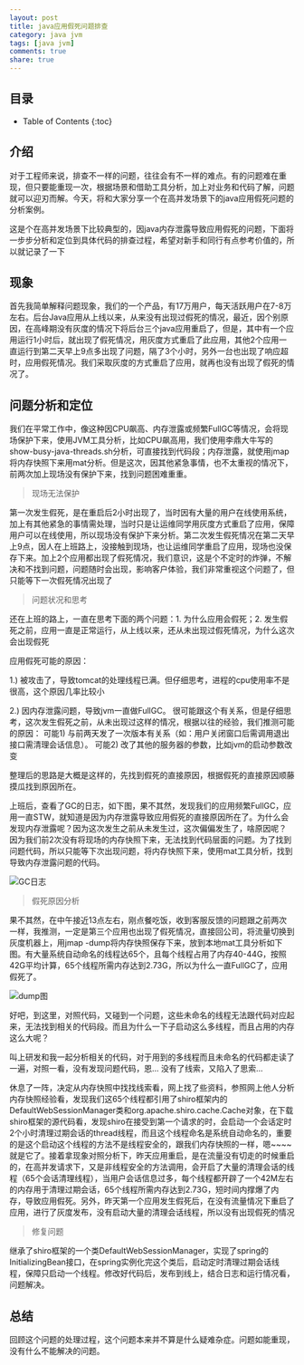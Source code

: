 ```yaml
---
layout: post
title: java应用假死问题排查
category: java jvm
tags: [java jvm]
comments: true
share: true
---
```

## 目录 ##

* Table of Contents
{:toc}

## 介绍 ##
对于工程师来说，排查不一样的问题，往往会有不一样的难点。有的问题难在重现，但只要能重现一次，根据场景和借助工具分析，加上对业务和代码了解，问题就可以迎刃而解。今天，将和大家分享一个在高并发场景下的java应用假死问题的分析案例。

这是个在高并发场景下比较典型的，因java内存泄露导致应用假死的问题，下面将一步步分析和定位到具体代码的排查过程，希望对新手和同行有点参考价值的，所以就记录了一下

## 现象 ##

首先我简单解释问题现象，我们的一个产品，有17万用户，每天活跃用户在7-8万左右。后台Java应用从上线以来，从来没有出现过假死的情况，最近，因个别原因，在高峰期没有灰度的情况下将后台三个java应用重启了，但是，其中有一个应用运行1小时后，就出现了假死情况，用灰度方式重启了此应用，其他2个应用一直运行到第二天早上9点多出现了问题，隔了3个小时，另外一台也出现了响应超时，应用假死情况。我们采取灰度的方式重启了应用，就再也没有出现了假死的情况了。

## 问题分析和定位 ##

我们在平常工作中，像这种因CPU飙高、内存泄露或频繁FullGC等情况，会将现场保护下来，使用JVM工具分析，比如CPU飙高用，我们使用李鼎大牛写的show-busy-java-threads.sh分析，可直接找到代码段；内存泄露，就使用jmap将内存快照下来用mat分析。但是这次，因其他紧急事情，也不太重视的情况下，前两次加上现场没有保护下来，找到问题困难重重。

> 现场无法保护

第一次发生假死，是在重启后2小时出现了，当时因有大量的用户在线使用系统，加上有其他紧急的事情需处理，当时只是让运维同学用灰度方式重启了应用，保障用户可以在线使用，所以现场没有保护下来分析。第二次发生假死情况在第二天早上9点，因人在上班路上，没接触到现场，也让运维同学重启了应用，现场也没保存下来。加上2个应用都出现了假死情况，我们意识，这是个不定时的炸弹，不解决和不找到问题，问题随时会出现，影响客户体验，我们非常重视这个问题了，但只能等下一次假死情况出现了

> 问题状况和思考

还在上班的路上，一直在思考下面的两个问题：1. 为什么应用会假死；2. 发生假死之前，应用一直是正常运行，从上线以来，还从未出现过假死情况，为什么这次会出现假死

应用假死可能的原因：

 1.) 被攻击了，导致tomcat的处理线程已满。但仔细思考，进程的cpu使用率不是很高，这个原因几率比较小
 
 2.) 因内存泄露问题，导致jvm一直做FullGC。 很可能跟这个有关系，但是仔细思考，这次发生假死之前，从未出现过这样的情况，根据以往的经验，我们推测可能的原因： 可能1) 与前两天发了一次版本有关系（如：用户关闭窗口后需调用退出接口需清理会话信息）。 可能2) 改了其他的服务器的参数，比如jvm的启动参数改变
 
整理后的思路是大概是这样的，先找到假死的直接原因，根据假死的直接原因顺藤摸瓜找到原因所在。

上班后，查看了GC的日志，如下图，果不其然，发现我们的应用频繁FullGC，应用一直STW，就知道是因为内存泄露导致应用假死的直接原因所在了。为什么会发现内存泄露呢？因为这次发生之前从未发生过，这次偏偏发生了，啥原因呢？ 因为我们前2次没有将现场的内存快照下来，无法找到代码层面的问题。为了找到问题代码，所以只能等下次出现问题，将内存快照下来，使用mat工具分析，找到导致内存泄露问题的代码。

![GC日志](http://motang.github.io/images/20180531-1.png)

> 假死原因分析

果不其然，在中午接近13点左右，刚点餐吃饭，收到客服反馈的问题跟之前两次一样，我推测，一定是第三个应用也出现了假死情况，直接回公司，将流量切换到灰度机器上，用jmap -dump将内存快照保存下来，放到本地mat工具分析如下图。有大量系统自动命名的线程达65个，且每个线程占用了内存40-44G，按照42G平均计算，65个线程所需内存达到2.73G，所以为什么一直FullGC了，应用假死了。 

![dump图](http://motang.github.io/images/20180531-2.jpg)

好吧，到这里，对照代码，又碰到一个问题，这些未命名的线程无法跟代码对应起来，无法找到相关的代码段。而且为什么一下子启动这么多线程，而且占用的内存这么大呢？

叫上研发和我一起分析相关的代码，对于用到的多线程而且未命名的代码都走读了一遍，对照一看，没有发现问题代码，恩... 没有了线索，又陷入了思索...

休息了一阵，决定从内存快照中找找线索看，网上找了些资料，参照网上他人分析内存快照经验看，发现我们这65个线程都引用了shiro框架内的DefaultWebSessionManager类和org.apache.shiro.cache.Cache对象，在下载shiro框架的源代码看，发现shiro在接受到第一个请求的时，会启动一个会话定时2个小时清理过期会话的thread线程，而且这个线程命名是系统自动命名的，重要的是这个启动这个线程的方法不是线程安全的，跟我们内存快照的一样，嗯~~~~ 就是它了。接着拿现象对照分析下，昨天应用重启，是在流量没有切走的时候重启的，在高并发请求下，又是非线程安全的方法调用，会开启了大量的清理会话的线程（65个会话清理线程），当用户会话信息过多，每个线程都开辟了一个42M左右的内存用于清理过期会话，65个线程所需内存达到2.73G，短时间内撑爆了内存，导致应用假死。另外，昨天第一个应用发生假死后，在没有流量情况下重启了应用，进行了灰度发布，没有启动大量的清理会话线程，所以没有出现假死的情况

> 修复问题

继承了shiro框架的一个类DefaultWebSessionManager，实现了spring的InitializingBean接口，在spring实例化完这个类后，启动定时清理过期会话线程，保障只启动一个线程。修改好代码后，发布到线上，结合日志和运行情况看，问题解决。

## 总结 ##

回顾这个问题的处理过程，这个问题本来并不算是什么疑难杂症。问题如能重现，没有什么不能解决的问题。

